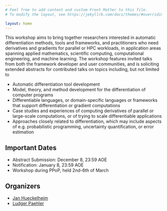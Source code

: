 ```yaml
---
# Feel free to add content and custom Front Matter to this file.
# To modify the layout, see https://jekyllrb.com/docs/themes/#overriding-theme-defaults

layout: home
---
```


This workshop aims to bring together researchers interested in automatic differentiation methods, tools and frameworks, and practitioners who need derivatives and gradients for parallel or HPC workloads, in application areas spanning applied mathematics, scientific computing, computational engineering, and machine learning. The workshop features invited talks from both the framework developer and user communities, and is soliciting extended abstracts for contributed talks on topics including, but not limited to

* Automatic differentiation tool development
* Model, theory, and method development for the differentiation of computer programs
* Differentiable languages, or domain-specific languages or frameworks that support differentiation or gradient computations
* Case studies and experiences of computing derivatives of parallel or large-scale computations, or of trying to scale differentiable applications
* Approaches closely related to differentiation, which may include aspects of e.g. probabilistic programming, uncertainty quantification, or error estimation

## Important Dates

* Abstract Submission: December 8, 23:59 AOE
* Notification: January 8, 23:59 AOE
* Workshop during PPoP, held 2nd-6th of March

## Organizers

* [Jan Hueckelheim](https://www.anl.gov/profile/jan-huckelheim)
* [Ludger Paehler](https://ludger.fyi)
